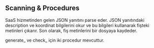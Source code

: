 ## Scanning & Procedures

SaaS hizmetinden gelen JSON yanıtını parse eder. 
JSON yanıtındaki description ve koordinat bilgilerini okur ve bu bilgileri kullanarak fişteki metinleri çıkarır.
Son olarak, fiş metinlerini bir dosyaya kaydeder.

generate_ ve check_ için iki procedur mevcuttur.
